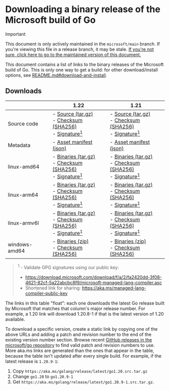 # Downloading a binary release of the Microsoft build of Go

> [!IMPORTANT]
> This document is only actively maintained in the `microsoft/main` branch. If you're viewing this file in a release branch, it may be stale. [If you're not sure, click here to go to the maintained version of this document.](https://github.com/microsoft/go/blob/microsoft/main/eng/doc/Downloads.md)

This document contains a list of links to the binary releases of the Microsoft build of Go. This is only one way to get a build: for other download/install options, see [README.md#download-and-install](/README.md#download-and-install).

## Downloads

<!-- The following section is generated by 'eng/run.ps1 updatelinktable'. Do not edit by hand. -->
<!-- BEGIN TABLES -->

|   | 1.22 | 1.21 |
| --- | --- | --- |
| Source code | - [Source (tar.gz)](https://aka.ms/golang/release/latest/go1.22.src.tar.gz)<br/>- [Checksum (SHA256)](https://aka.ms/golang/release/latest/go1.22.src.tar.gz.sha256)<br/>- [Signature<sup>1</sup>](https://aka.ms/golang/release/latest/go1.22.src.tar.gz.sig)<br/> | - [Source (tar.gz)](https://aka.ms/golang/release/latest/go1.21.src.tar.gz)<br/>- [Checksum (SHA256)](https://aka.ms/golang/release/latest/go1.21.src.tar.gz.sha256)<br/>- [Signature<sup>1</sup>](https://aka.ms/golang/release/latest/go1.21.src.tar.gz.sig)<br/> |
 Metadata | - [Asset manifest (json)](https://aka.ms/golang/release/latest/go1.22.assets.json)<br/> | - [Asset manifest (json)](https://aka.ms/golang/release/latest/go1.21.assets.json)<br/> |
 linux-amd64 | - [Binaries (tar.gz)](https://aka.ms/golang/release/latest/go1.22.linux-amd64.tar.gz)<br/>- [Checksum (SHA256)](https://aka.ms/golang/release/latest/go1.22.linux-amd64.tar.gz.sha256)<br/>- [Signature<sup>1</sup>](https://aka.ms/golang/release/latest/go1.22.linux-amd64.tar.gz.sig)<br/> | - [Binaries (tar.gz)](https://aka.ms/golang/release/latest/go1.21.linux-amd64.tar.gz)<br/>- [Checksum (SHA256)](https://aka.ms/golang/release/latest/go1.21.linux-amd64.tar.gz.sha256)<br/>- [Signature<sup>1</sup>](https://aka.ms/golang/release/latest/go1.21.linux-amd64.tar.gz.sig)<br/> |
 linux-arm64 | - [Binaries (tar.gz)](https://aka.ms/golang/release/latest/go1.22.linux-arm64.tar.gz)<br/>- [Checksum (SHA256)](https://aka.ms/golang/release/latest/go1.22.linux-arm64.tar.gz.sha256)<br/>- [Signature<sup>1</sup>](https://aka.ms/golang/release/latest/go1.22.linux-arm64.tar.gz.sig)<br/> | - [Binaries (tar.gz)](https://aka.ms/golang/release/latest/go1.21.linux-arm64.tar.gz)<br/>- [Checksum (SHA256)](https://aka.ms/golang/release/latest/go1.21.linux-arm64.tar.gz.sha256)<br/>- [Signature<sup>1</sup>](https://aka.ms/golang/release/latest/go1.21.linux-arm64.tar.gz.sig)<br/> |
 linux-armv6l | - [Binaries (tar.gz)](https://aka.ms/golang/release/latest/go1.22.linux-armv6l.tar.gz)<br/>- [Checksum (SHA256)](https://aka.ms/golang/release/latest/go1.22.linux-armv6l.tar.gz.sha256)<br/>- [Signature<sup>1</sup>](https://aka.ms/golang/release/latest/go1.22.linux-armv6l.tar.gz.sig)<br/> | - [Binaries (tar.gz)](https://aka.ms/golang/release/latest/go1.21.linux-armv6l.tar.gz)<br/>- [Checksum (SHA256)](https://aka.ms/golang/release/latest/go1.21.linux-armv6l.tar.gz.sha256)<br/>- [Signature<sup>1</sup>](https://aka.ms/golang/release/latest/go1.21.linux-armv6l.tar.gz.sig)<br/> |
 windows-amd64 | - [Binaries (zip)](https://aka.ms/golang/release/latest/go1.22.windows-amd64.zip)<br/>- [Checksum (SHA256)](https://aka.ms/golang/release/latest/go1.22.windows-amd64.zip.sha256)<br/> | - [Binaries (zip)](https://aka.ms/golang/release/latest/go1.21.windows-amd64.zip)<br/>- [Checksum (SHA256)](https://aka.ms/golang/release/latest/go1.21.windows-amd64.zip.sha256)<br/> |


<!-- END TABLES -->

> <sup>1</sup> - Validate GPG signatures using our public key:
> * https://download.microsoft.com/download/f/a/2/fa2420dd-3f08-4621-82cf-5a22abcbc8f9/microsoft-managed-lang-compiler.asc
> * Shortened link for sharing: https://aka.ms/managed-lang-compiler-public-key

The links in this table "float": each one downloads the latest Go release built by Microsoft that matches that column's major release number. For example, a 1.20 link will download 1.20.8-1 if that is the latest version of 1.20 available.

To download a specific version, create a static link by copying one of the above URLs and adding a patch and revision number to the end of the existing version number section. Browse recent [GitHub releases in the microsoft/go repository](https://github.com/microsoft/go/releases) to find valid patch and revision numbers to use. More aka.ms links are generated than the ones that appear in the table, because the table isn't updated after every single build. For example, if the latest release is `1.20.9-1`:

1. Copy `https://aka.ms/golang/release/latest/go1.20.src.tar.gz`
2. Change `go1.20` to `go1.20.9-1`
3. Get `https://aka.ms/golang/release/latest/go1.20.9-1.src.tar.gz`.
